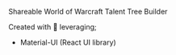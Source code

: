 Shareable World of Warcraft Talent Tree Builder

Created with 💖 leveraging;

- Material-UI (React UI library)
  <!-- - Express (Node.js framework) -->
